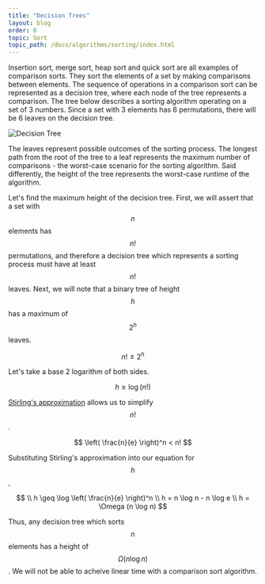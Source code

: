 ```yaml
---
title: "Decision Trees"
layout: blog
order: 0
topic: Sort
topic_path: /docs/algorithms/sorting/index.html
---
```

Insertion sort, merge sort, heap sort and quick sort are all examples of comparison sorts. They sort the elements of a set by making comparisons between elements. The sequence of operations in a comparison sort can be represented as a decision tree, where each node of the tree represents a comparison. The tree below describes a sorting algorithm operating on a set of 3 numbers. Since a set with 3 elements has 6 permutations, there will be 6 leaves on the decision tree.

<img src="{{ site.baseurl }}/assets/img/docs/algorithms/decision_tree.png" alt="Decision Tree">

The leaves represent possible outcomes of the sorting process. The longest path from the root of the tree to a leaf represents the maximum number of comparisons - the worst-case scenario for the sorting algorithm. Said differently, the height of the tree represents the worst-case runtime of the algorithm.

Let's find the maximum height of the decision tree. First, we will assert that a set with $$ n $$ elements has $$ n! $$ permutations, and therefore a decision tree which represents a sorting process must have at least $$ n! $$ leaves. Next, we will note that a binary tree of height $$ h $$ has a maximum of $$ 2^h $$ leaves.

$$
n! \leq 2^h
$$

Let's take a base 2 logarithm of both sides.

$$
h \geq \log (n!)
$$

[Stirling's approximation](https://en.wikipedia.org/wiki/Stirling%27s_approximation) allows us to simplify $$ n! $$.

$$
\left( \frac{n}{e} \right)^n < n!
$$

Substituting Stirling's approximation into our equation for $$ h $$,

$$
\\ h \geq \log \left( \frac{n}{e} \right)^n
\\ h = n \log n - n \log e
\\ h = \Omega (n \log n)
$$

Thus, any decision tree which sorts $$ n $$ elements has a height of $$ \Omega (n \log n) $$. We will not be able to acheive linear time with a comparison sort algorithm.